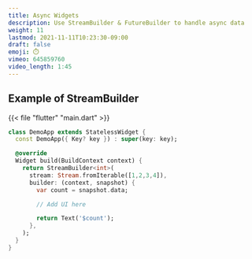 ```yaml
---
title: Async Widgets
description: Use StreamBuilder & FutureBuilder to handle async data
weight: 11
lastmod: 2021-11-11T10:23:30-09:00
draft: false
emoji: ⏱️
vimeo: 645859760
video_length: 1:45
---
```


## Example of StreamBuilder

{{< file "flutter" "main.dart" >}}
```dart
class DemoApp extends StatelessWidget {
  const DemoApp({ Key? key }) : super(key: key);

  @override
  Widget build(BuildContext context) {
    return StreamBuilder<int>(
      stream: Stream.fromIterable([1,2,3,4]),
      builder: (context, snapshot) {
        var count = snapshot.data;

        // Add UI here

        return Text('$count');
      },
    );
  }
}
```